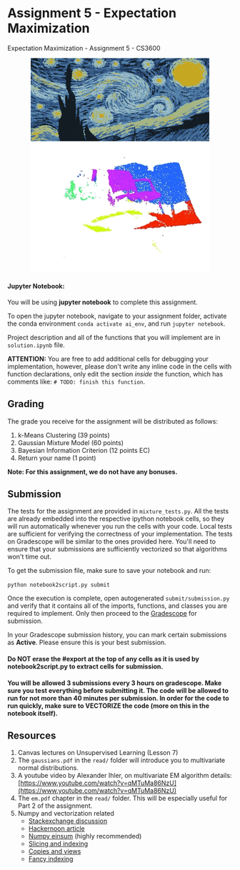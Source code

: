 # Assignment 5 - Expectation Maximization

Expectation Maximization - Assignment 5 - CS3600

<p align="center">
<img src="images/k6_Starry.png" width="400"/> <br />

<img src="images/pcd_clustered.gif" width="400"/> 
</p>

#### Jupyter Notebook:
You will be using **jupyter notebook** to complete this assignment. 

To open the jupyter notebook, navigate to your assignment folder, activate the conda environment `conda activate ai_env`, and run `jupyter notebook`. 

Project description and all of the functions that you will implement are in `solution.ipynb` file.

**ATTENTION:** You are free to add additional cells for debugging your implementation, however, please don't write any inline code in the cells with function declarations, only edit the section *inside* the function, which has comments like: `# TODO: finish this function`.

## Grading

The grade you receive for the assignment will be distributed as follows:

1. k-Means Clustering (39 points)
2. Gaussian Mixture Model (60 points)
3. Bayesian Information Criterion (12 points EC)
4. Return your name (1 point)

**Note: For this assignment, we do not have any bonuses.**

## Submission
The tests for the assignment are provided in `mixture_tests.py`. All the tests are already embedded into the respective ipython notebook cells, so they will run automatically whenever you run the cells with your code. Local tests are sufficient for verifying the correctness of your implementation. The tests on Gradescope will be similar to the ones provided here. You'll need to ensure that your submissions are sufficiently vectorized so that algorithms won't time out.

To get the submission file, make sure to save your notebook and run:

`python notebook2script.py submit`

Once the execution is complete, open autogenerated `submit/submission.py` and verify that it contains all of the imports, functions, and classes you are required to implement. Only then proceed to the [Gradescope](https://www.gradescope.com/) for submission.

In your Gradescope submission history, you can mark certain submissions as **Active**. Please ensure this is your best submission.

#### Do NOT erase the #export at the top of any cells as it is used by notebook2script.py to extract cells for submission.

#### You will be allowed 3 submissions every 3 hours on gradescope. Make sure you test everything before submitting it. The code will be allowed to run for not more than 40 minutes per submission. In order for the code to run quickly, make sure to VECTORIZE the code (more on this in the notebook itself).


## Resources

1. Canvas lectures on Unsupervised Learning (Lesson 7)
2. The `gaussians.pdf`  in the `read/` folder will introduce you to multivariate normal distributions.
3. A youtube video by Alexander Ihler, on multivariate EM algorithm details:
[https://www.youtube.com/watch?v=qMTuMa86NzU](https://www.youtube.com/watch?v=qMTuMa86NzU)
4. The `em.pdf` chapter in the `read/` folder. This will be especially useful for Part 2 of the assignment.
5. Numpy and vectorization related
    * [Stackexchange discussion](https://softwareengineering.stackexchange.com/questions/254475/how-do-i-move-away-from-the-for-loop-school-of-thought)
    * [Hackernoon article](https://hackernoon.com/speeding-up-your-code-2-vectorizing-the-loops-with-numpy-e380e939bed3)
    * [Numpy einsum](https://numpy.org/doc/stable/reference/generated/numpy.einsum.html) (highly recommended)
    * [Slicing and indexing](http://scipy-lectures.org/intro/numpy/array_object.html#indexing-and-slicing)
    * [Copies and views](http://scipy-lectures.org/intro/numpy/array_object.html#copies-and-views)
    * [Fancy indexing](http://scipy-lectures.org/intro/numpy/array_object.html#fancy-indexing)

